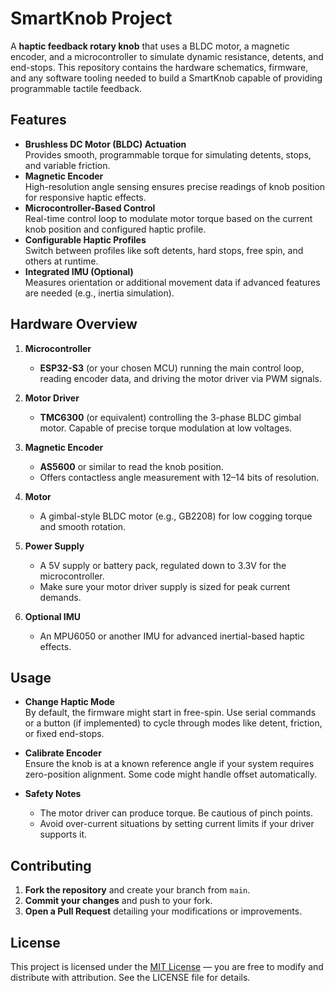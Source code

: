 
# SmartKnob Project

A **haptic feedback rotary knob** that uses a BLDC motor, a magnetic encoder, and a microcontroller to simulate dynamic resistance, detents, and end-stops. This repository contains the hardware schematics, firmware, and any software tooling needed to build a SmartKnob capable of providing programmable tactile feedback.

## Features

- **Brushless DC Motor (BLDC) Actuation**  
  Provides smooth, programmable torque for simulating detents, stops, and variable friction.
- **Magnetic Encoder**  
  High-resolution angle sensing ensures precise readings of knob position for responsive haptic effects.
- **Microcontroller-Based Control**  
  Real-time control loop to modulate motor torque based on the current knob position and configured haptic profile.
- **Configurable Haptic Profiles**  
  Switch between profiles like soft detents, hard stops, free spin, and others at runtime.
- **Integrated IMU (Optional)**  
  Measures orientation or additional movement data if advanced features are needed (e.g., inertia simulation).

## Hardware Overview

1. **Microcontroller**  
   - **ESP32-S3** (or your chosen MCU) running the main control loop, reading encoder data, and driving the motor driver via PWM signals.

2. **Motor Driver**  
   - **TMC6300** (or equivalent) controlling the 3-phase BLDC gimbal motor. Capable of precise torque modulation at low voltages.

3. **Magnetic Encoder**  
   - **AS5600** or similar to read the knob position.  
   - Offers contactless angle measurement with 12–14 bits of resolution.

4. **Motor**  
   - A gimbal-style BLDC motor (e.g., GB2208) for low cogging torque and smooth rotation.

5. **Power Supply**  
   - A 5V supply or battery pack, regulated down to 3.3V for the microcontroller.  
   - Make sure your motor driver supply is sized for peak current demands.

6. **Optional IMU**  
   - An MPU6050 or another IMU for advanced inertial-based haptic effects.

<!-- ## Firmware Structure

- **Encoder Reading**  
  Reads magnetic encoder via I2C/SPI to get current angle.  
- **Torque Control**  
  Uses PWM signals to drive the BLDC motor. Basic approach might be trapezoidal commutation or a custom approach; advanced setups can use FOC (Field-Oriented Control).  
- **Haptic Profiles**  
  Different modes (e.g., detents, end-stops, friction) defined in code. The firmware calculates desired torque based on the current angle and active profile.  
- **Main Loop**  
  Runs at a suitable update rate (e.g., 1–2 kHz) to read the angle, compute desired motor torque, and send PWM outputs to the motor driver.

<!-- ## Getting Started -->

<!-- 1. **Clone this repository**  
   ```bash
   git clone https://github.com/<your-username>/SmartKnob.git
   cd SmartKnob
   ```

2. **Hardware Assembly**  
   - Solder or assemble the PCB, including the motor driver, microcontroller, encoder, and any connectors.  
   - Mount the BLDC motor and magnet for the encoder so they align properly.

3. **Firmware Deployment**  
   - Open the firmware folder in your preferred IDE (e.g., PlatformIO, Arduino IDE).  
   - Adjust pin mappings in `config.h` for your specific wiring.  
   - Upload the firmware to your MCU.

4. **Configuration**  
   - In `config.h`, set motor parameters, encoder offsets, or other constants.  
   - If using an IMU, enable and configure it in `imu.h`.

5. **Testing**  
   - Power on the system and turn the knob.  
   - Observe motor feedback. If configured with a detent profile, you should feel discrete steps. --> 

## Usage

- **Change Haptic Mode**  
  By default, the firmware might start in free-spin. Use serial commands or a button (if implemented) to cycle through modes like detent, friction, or fixed end-stops.

- **Calibrate Encoder**  
  Ensure the knob is at a known reference angle if your system requires zero-position alignment. Some code might handle offset automatically.

- **Safety Notes**  
  - The motor driver can produce torque. Be cautious of pinch points.  
  - Avoid over-current situations by setting current limits if your driver supports it.

## Contributing

1. **Fork the repository** and create your branch from `main`.  
2. **Commit your changes** and push to your fork.  
3. **Open a Pull Request** detailing your modifications or improvements.

## License

This project is licensed under the [MIT License](LICENSE.md) — you are free to modify and distribute with attribution. See the LICENSE file for details.